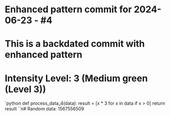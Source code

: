 ﻿# Enhanced pattern commit for 2024-06-23 - #4
# This is a backdated commit with enhanced pattern
# Intensity Level: 3 (Medium green (Level 3))
`python
def process_data_4(data):
    result = [x * 3 for x in data if x > 0]
    return result
``n# Random data: 1567556509

